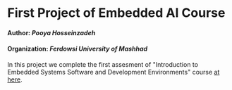 # First Project of Embedded AI Course
#### **Author:** *Pooya Hosseinzadeh*
#### **Organization:** *Ferdowsi University of Mashhad*

In this project we complete the first assesment of "Introduction to Embedded Systems Software and Development Environments" course [at here](https://github.com/afosdick/ese-coursera-course1/tree/master/assessments/m1).
